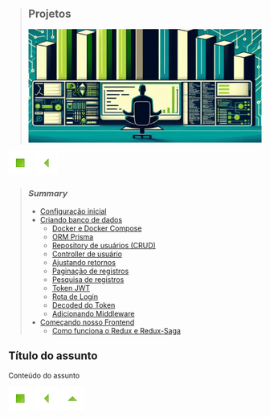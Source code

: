 > ## Projetos
>
> ![Docker](./images/project.png)

[![Início](../imges/control/11273_control_stop_icon.png?raw=true "Início")](../README.md#jsdevguide "Início")
[![Voltar](../imges/control/11269_control_left_icon.png "Voltar")](../README.md#summary "Voltar")

> ### *Summary*
>
> - [Configuração inicial](./IniciandoUmProjeto/README.md#configuração-inicial "Configuração inicial")
> - [Criando banco de dados](./IniciandoUmProjeto/README.md#criando-banco-de-dados "Criando banco de dados")
>   - [Docker e Docker Compose](./IniciandoUmProjeto/README.md#docker-e-docker-compose "Docker e Docker Compose")
>   - [ORM Prisma](./IniciandoUmProjeto/README.md#orm-prisma "ORM Prisma")
>   - [Repository de usuários (CRUD)](./IniciandoUmProjeto/README.md#repository-de-usu%C3%A1rios-crud "Repository de usuários (CRUD)")
>   - [Controller de usuário](./IniciandoUmProjeto/README.md#controller-de-usu%C3%A1rio "Controller de usuário")
>   - [Ajustando retornos](./IniciandoUmProjeto/README.md#ajustando-retornos "Ajustando retornos")
>   - [Paginação de registros](./IniciandoUmProjeto/README.md#paginação-de-registros "Paginação de registros")
>   - [Pesquisa de registros](./IniciandoUmProjeto/README.md#pesquisa-de-registros "Pesquisa de registros")
>   - [Token JWT](./IniciandoUmProjeto/README.md#token-jwt "Token JWT")
>   - [Rota de Login](./IniciandoUmProjeto/README.md#rota-de-login "Rota de Login")
>   - [Decoded do Token](./IniciandoUmProjeto/README.md#decoded-do-token "Decoded do Token")
>   - [Adicionando Middleware](./IniciandoUmProjeto/README.md#adicionando-middleware "Adicionando Middleware")
> - [Começando nosso Frontend](./IniciandoUmProjeto/README.md#come%C3%A7ando-nosso-frontend "Começando nosso Frontend")
>   - [Como funciona o Redux e Redux-Saga](./IniciandoUmProjeto/README.md#como-funciona-o-redux-e-redux-saga "Como funciona o Redux e Redux-Saga")

## Título do assunto

Conteúdo do assunto

[![Início](../imges/control/11273_control_stop_icon.png?raw=true "Início")](../README.md#jsdevguide "Início")
[![Voltar](../imges/control/11269_control_left_icon.png "Voltar")](../README.md#summary "Voltar")
[![Subir](../imges/control/11280_control_up_icon.png "Subir")](#summary "Subir")

